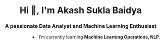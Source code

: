 <h1 align="center">Hi 👋, I'm Akash Sukla Baidya</h1>
<h3 align="center">A passionate Data Analyst and Machine Learning Enthusiast</h3>
<ima align="right" width=800 alt="coding" src="https://ecomspark.com/wp-content/uploads/2023/04/blurring-lines-between-sci-fi-and-reality-why-ai-needs-responsible-policy-intervention-1.webp"

-  I’m currently learning **Machine Learning Operations, NLP**.


